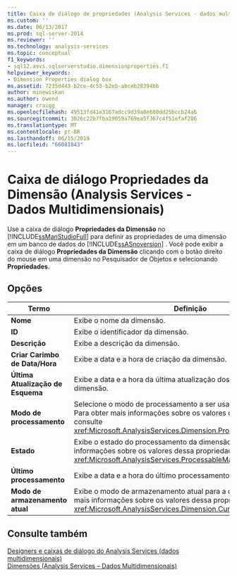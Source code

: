 ```yaml
---
title: Caixa de diálogo de propriedades (Analysis Services - dados multidimensionais) de dimensão | Microsoft Docs
ms.custom: ''
ms.date: 06/13/2017
ms.prod: sql-server-2014
ms.reviewer: ''
ms.technology: analysis-services
ms.topic: conceptual
f1_keywords:
- sql12.asvs.sqlserverstudio.dimensionproperties.f1
helpviewer_keywords:
- Dimension Properties dialog box
ms.assetid: 7235d443-b2ce-4c53-b2eb-abceb28394bb
author: minewiskan
ms.author: owend
manager: craigg
ms.openlocfilehash: 49513fd41e3167adcc9d39a8e680dd25bccb24a6
ms.sourcegitcommit: 3026c22b7fba19059a769ea5f367c4f51efaf286
ms.translationtype: MT
ms.contentlocale: pt-BR
ms.lasthandoff: 06/15/2019
ms.locfileid: "66081843"
---
```

# <a name="dimension-properties-dialog-box-analysis-services---multidimensional-data"></a>Caixa de diálogo Propriedades da Dimensão (Analysis Services - Dados Multidimensionais)
  Use a caixa de diálogo **Propriedades da Dimensão** no [!INCLUDE[ssManStudioFull](../includes/ssmanstudiofull-md.md)] para definir as propriedades de uma dimensão em um banco de dados do [!INCLUDE[ssASnoversion](../includes/ssasnoversion-md.md)] . Você pode exibir a caixa de diálogo **Propriedades da Dimensão** clicando com o botão direito do mouse em uma dimensão no Pesquisador de Objetos e selecionando **Propriedades**.  
  
## <a name="options"></a>Opções  
  
|Termo|Definição|  
|----------|----------------|  
|**Nome**|Exibe o nome da dimensão.|  
|**ID**|Exibe o identificador da dimensão.|  
|**Descrição**|Exibe a descrição da dimensão.|  
|**Criar Carimbo de Data/Hora**|Exibe a data e a hora de criação da dimensão.|  
|**Última Atualização de Esquema**|Exibe a data e a hora da última atualização dos metadados da dimensão.|  
|**Modo de processamento**|Selecione o modo de processamento a ser usado para a dimensão. Para obter mais informações sobre os valores dessa propriedade, consulte <xref:Microsoft.AnalysisServices.Dimension.ProcessingMode%2A>.|  
|**Estado**|Exibe o estado do processamento da dimensão. Para obter mais informações sobre os valores dessa propriedade, consulte <xref:Microsoft.AnalysisServices.ProcessableMajorObject.State%2A>.|  
|**Último processamento**|Exibe a data e a hora do último processamento da dimensão.|  
|**Modo de armazenamento atual**|Exibe o modo de armazenamento atual para a dimensão. Para obter mais informações sobre os valores dessa propriedade, consulte <xref:Microsoft.AnalysisServices.Dimension.CurrentStorageMode%2A>.|  
  
## <a name="see-also"></a>Consulte também  
 [Designers e caixas de diálogo do Analysis Services &#40;dados multidimensionais&#41;](analysis-services-designers-and-dialog-boxes-multidimensional-data.md)   
 [Dimensões &#40;Analysis Services – Dados Multidimensionais&#41;](multidimensional-models-olap-logical-dimension-objects/dimensions-analysis-services-multidimensional-data.md)  
  
  
